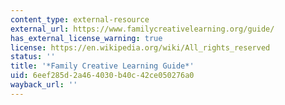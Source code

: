 ```yaml
---
content_type: external-resource
external_url: https://www.familycreativelearning.org/guide/
has_external_license_warning: true
license: https://en.wikipedia.org/wiki/All_rights_reserved
status: ''
title: '*Family Creative Learning Guide*'
uid: 6eef285d-2a46-4030-b40c-42ce050276a0
wayback_url: ''
---
```

